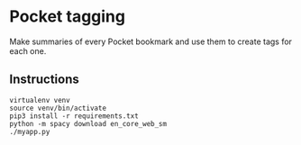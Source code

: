 # Pocket tagging

Make summaries of every Pocket bookmark and 
use them to create tags for each one.

## Instructions

```
virtualenv venv
source venv/bin/activate
pip3 install -r requirements.txt
python -m spacy download en_core_web_sm
./myapp.py 
```
